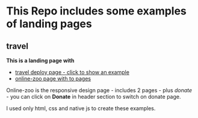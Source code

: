 # This Repo includes some examples of landing pages

## travel

**This is a landing page with**

- [travel deploy page - click to show an example](https://travel-landing-example.netlify.app/)
- [online-zoo page with to pages](#)

Online-zoo is the responsive design page - includes 2 pages - plus _donate_ - you can click on **Donate** in header section to switch on donate page.

I used only html, css and native js to create these examples.
